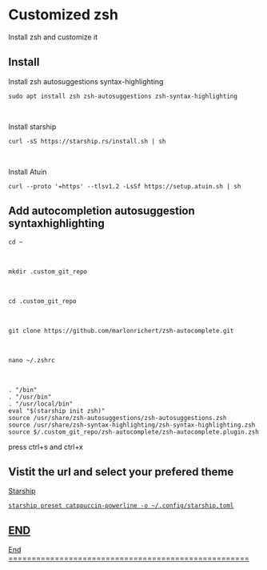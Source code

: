 # Customized zsh
Install zsh and customize it

## Install

Install zsh autosuggestions syntax-highlighting
```
sudo apt install zsh zsh-autosuggestions zsh-syntax-highlighting
```
<br>

Install starship
```
curl -sS https://starship.rs/install.sh | sh
```
<br>

Install Atuin
```
curl --proto '=https' --tlsv1.2 -LsSf https://setup.atuin.sh | sh
```

## Add autocompletion autosuggestion syntaxhighlighting

```
cd ~
```
<br>

```
mkdir .custom_git_repo
```
<br>

```
cd .custom_git_repo
```
<br>

```
git clone https://github.com/marlonrichert/zsh-autocomplete.git
```
<br>

```
nano ~/.zshrc
```
<br>

```
. "/bin"
. "/usr/bin"
. "/usr/local/bin"
eval "$(starship init zsh)"
source /usr/share/zsh-autosuggestions/zsh-autosuggestions.zsh
source /usr/share/zsh-syntax-highlighting/zsh-syntax-highlighting.zsh
source $/.custom_git_repo/zsh-autocomplete/zsh-autocomplete.plugin.zsh
```
press ctrl+s and ctrl+x


## Vistit the url and select your prefered theme

<a href="https://starship.rs/presets/">Starship

```
starship preset catppuccin-powerline -o ~/.config/starship.toml
```

## END 
End ====================================================
